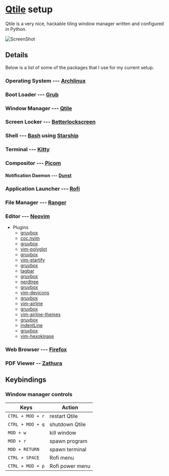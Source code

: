 # [Qtile](http://www.qtile.org/) setup

Qtile is a very nice, hackable tiling window manager written and configured in
Python.

![ScreenShot](screenshot.jpg)

## Details

Below is a list of some of the packages that I use for my current setup.

### **Operating System** --- [Archlinux](https://www.archlinux.org/)

### **Boot Loader** --- [Grub](https://wiki.archlinux.org/index.php/GRUB)

### **Window Manager** --- [Qtile](https://aur.archlinux.org/packages/qtile-git)

### **Screen Locker** --- [Betterlockscreen](https://aur.archlinux.org/packages/betterlockscreen)

### **Shell** --- [Bash](https://wiki.archlinux.org/index.php/Bash) using [Starship](https://aur.archlinux.org/packages/starship-git/)

### **Terminal** --- [Kitty](https://wiki.archlinux.org/index.php/Kitty)

### **Compositor** --- [Picom](https://wiki.archlinux.org/index.php/Picom)

#### **Notification Daemon** --- [Dunst](https://wiki.archlinux.org/index.php/Dunst)

### **Application Launcher** --- [Rofi](https://wiki.archlinux.org/index.php/Rofi)

### **File Manager** --- [Ranger](https://aur.archlinux.org/packages/ranger-git)

### **Editor** --- [Neovim](https://aur.archlinux.org/packages/neovim-git)

- Plugins
  - [gruvbox](https://github.com/morhetz/gruvbox)
  - [coc.nvim](https://github.com/neoclide/coc.nvim)
  - [gruvbox](https://github.com/morhetz/gruvbox)
  - [vim-polyglot](https://github.com/sheerun/vim-polyglot)
  - [gruvbox](https://github.com/morhetz/gruvbox)
  - [vim-startify](https://github.com/mhinz/vim-startify)
  - [gruvbox](https://github.com/morhetz/gruvbox)
  - [tagbar](https://github.com/preservim/tagbar)
  - [gruvbox](https://github.com/morhetz/gruvbox)
  - [nerdtree](https://github.com/preservim/nerdtree)
  - [gruvbox](https://github.com/morhetz/gruvbox)
  - [vim-devicons](https://github.com/ryanoasis/vim-devicons)
  - [gruvbox](https://github.com/morhetz/gruvbox)
  - [vim-airline](https://github.com/vim-airline/vim-airline)
  - [gruvbox](https://github.com/morhetz/gruvbox)
  - [vim-airline-themes](https://github.com/vim-airline/vim-airline-themes)
  - [gruvbox](https://github.com/morhetz/gruvbox)
  - [indentLine](https://github.com/Yggdroot/indentLine)
  - [gruvbox](https://github.com/morhetz/gruvbox)
  - [vim-hexokinase](https://github.com/rrethy/vim-hexokinase)

### **Web Browser** --- [Firefox](https://wiki.archlinux.org/index.php/Firefox)

### **PDF Viewer** -- [Zathura](https://wiki.archlinux.org/index.php/Zathura)

## Keybindings

### **Window manager controls**

| Keys             | Action          |
| ---------------- | --------------- |
| `CTRL + MOD + r` | restart Qtile   |
| `CTRL + MOD + q` | shutdown Qtile  |
| `MOD + w`        | kill window     |
| `MOD + r`        | spawn program   |
| `MOD + RETURN`   | spawn terminal  |
| `CTRL + SPACE`   | Rofi menu       |
| `CTRL + MOD + p` | Rofi power menu |
